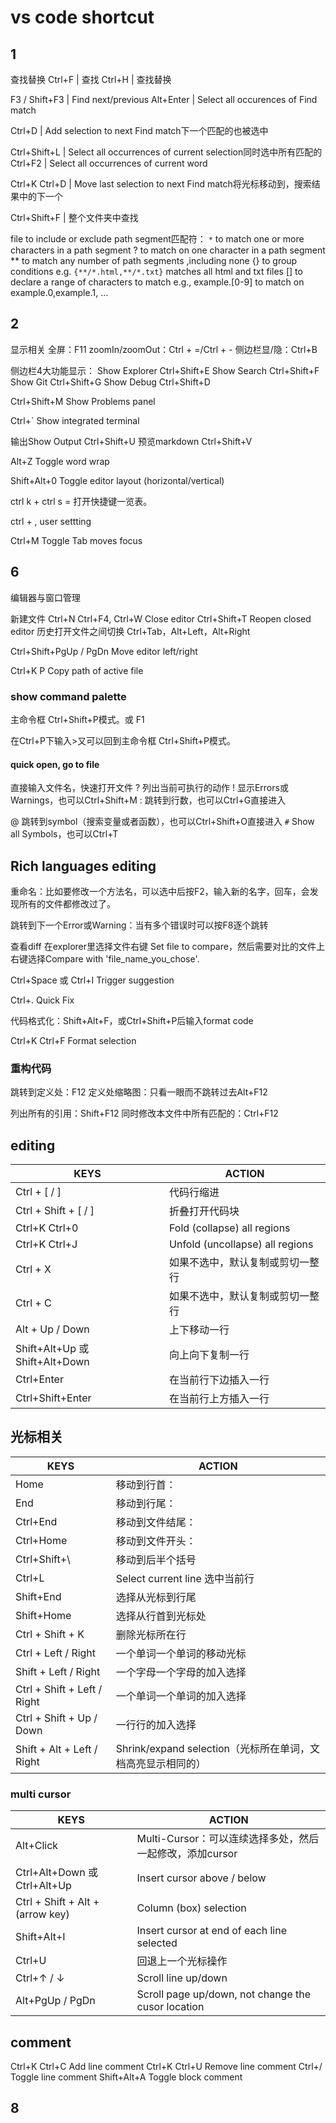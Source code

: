 # vs code shortcut

## 1

查找替换
Ctrl+F | 查找
Ctrl+H | 查找替换

F3 / Shift+F3 | Find next/previous
Alt+Enter | Select all occurences of Find match

Ctrl+D | Add selection to next Find match下一个匹配的也被选中

Ctrl+Shift+L | Select all occurrences of current selection同时选中所有匹配的
Ctrl+F2 | Select all occurrences of current word

Ctrl+K Ctrl+D | Move last selection to next Find match将光标移动到，搜索结果中的下一个

Ctrl+Shift+F | 整个文件夹中查找

file to include or exclude
path segment匹配符：
 `*` to match one or more characters in a path segment
? to match on one character in a path segment
 ** to match any number of path segments ,including none {} to group conditions
 e.g. `{**/*.html,**/*.txt}` matches all html and txt files
 [] to declare a range of characters to match
 e.g., example.[0-9] to match on example.0,example.1, …

## 2

显示相关
 全屏：F11
 zoomIn/zoomOut：Ctrl + =/Ctrl + -
 侧边栏显/隐：Ctrl+B

侧边栏4大功能显示：
  Show Explorer Ctrl+Shift+E
  Show Search Ctrl+Shift+F
  Show Git Ctrl+Shift+G
  Show Debug Ctrl+Shift+D

Ctrl+Shift+M Show Problems panel

Ctrl+` Show integrated terminal

  输出Show Output Ctrl+Shift+U
  预览markdown Ctrl+Shift+V

  Alt+Z Toggle word wrap

  Shift+Alt+0 Toggle editor layout (horizontal/vertical)

ctrl k + ctrl s = 打开快捷键一览表。

ctrl + , user settting

Ctrl+M Toggle Tab moves focus

## 6

编辑器与窗口管理

新建文件 Ctrl+N
Ctrl+F4, Ctrl+W Close editor
Ctrl+Shift+T Reopen closed editor
历史打开文件之间切换 Ctrl+Tab，Alt+Left，Alt+Right

Ctrl+Shift+PgUp / PgDn Move editor left/right

Ctrl+K P Copy path of active file

### show command palette

主命令框 Ctrl+Shift+P模式。或 F1

在Ctrl+P下输入>又可以回到主命令框 Ctrl+Shift+P模式。

#### quick open, go to file

直接输入文件名，快速打开文件
? 列出当前可执行的动作
! 显示Errors或Warnings，也可以Ctrl+Shift+M
: 跳转到行数，也可以Ctrl+G直接进入

 @ 跳转到symbol（搜索变量或者函数），也可以Ctrl+Shift+O直接进入
  `#` Show all Symbols，也可以Ctrl+T

## Rich languages editing

重命名：比如要修改一个方法名，可以选中后按F2，输入新的名字，回车，会发现所有的文件都修改过了。

跳转到下一个Error或Warning：当有多个错误时可以按F8逐个跳转

查看diff 在explorer里选择文件右键 Set file to compare，然后需要对比的文件上右键选择Compare with 'file_name_you_chose'.

Ctrl+Space 或 Ctrl+I Trigger suggestion

Ctrl+. Quick Fix

代码格式化：Shift+Alt+F，或Ctrl+Shift+P后输入format code

Ctrl+K Ctrl+F Format selection

### 重构代码

跳转到定义处：F12
定义处缩略图：只看一眼而不跳转过去Alt+F12

列出所有的引用：Shift+F12
同时修改本文件中所有匹配的：Ctrl+F12

## editing

| KEYS | ACTION |
| --- | --- |
| Ctrl + [ / ] | 代码行缩进 |
| Ctrl + Shift + [ / ] | 折叠打开代码块  |
| Ctrl+K Ctrl+0 | Fold (collapse) all regions |
| Ctrl+K Ctrl+J | Unfold (uncollapse) all regions |
| Ctrl + X | 如果不选中，默认复制或剪切一整行 |
| Ctrl + C | 如果不选中，默认复制或剪切一整行 |
| Alt + Up / Down | 上下移动一行 |
| Shift+Alt+Up 或 Shift+Alt+Down | 向上向下复制一行 |
| Ctrl+Enter | 在当前行下边插入一行 |
| Ctrl+Shift+Enter | 在当前行上方插入一行 |

## 光标相关

| KEYS | ACTION |
| --- | --- |
| Home | 移动到行首： |
| End | 移动到行尾： |
| Ctrl+End | 移动到文件结尾： |
| Ctrl+Home | 移动到文件开头： |
| Ctrl+Shift+\ | 移动到后半个括号 |
| Ctrl+L | Select current line 选中当前行 |
| Shift+End | 选择从光标到行尾 |
| Shift+Home | 选择从行首到光标处 |
| Ctrl + Shift + K | 删除光标所在行 |
| Ctrl + Left / Right | 一个单词一个单词的移动光标 |
| Shift + Left / Right | 一个字母一个字母的加入选择 |
| Ctrl + Shift + Left / Right | 一个单词一个单词的加入选择 |
| Ctrl + Shift + Up / Down | 一行行的加入选择 |
| Shift + Alt + Left / Right | Shrink/expand selection（光标所在单词，文档高亮显示相同的） |

### multi cursor

| KEYS | ACTION |
| --- | --- |
| Alt+Click | Multi-Cursor：可以连续选择多处，然后一起修改，添加cursor |
| Ctrl+Alt+Down 或 Ctrl+Alt+Up | Insert cursor above / below  |
| Ctrl + Shift + Alt + (arrow key) | Column (box) selection |
| Shift+Alt+I | Insert cursor at end of each line selected |
| Ctrl+U | 回退上一个光标操作 |
| Ctrl+↑ / ↓ | Scroll line up/down |
| Alt+PgUp / PgDn | Scroll page up/down, not change the cusor location |

## comment

Ctrl+K Ctrl+C Add line comment
Ctrl+K Ctrl+U Remove line comment
Ctrl+/ Toggle line comment
Shift+Alt+A Toggle block comment

## 8
